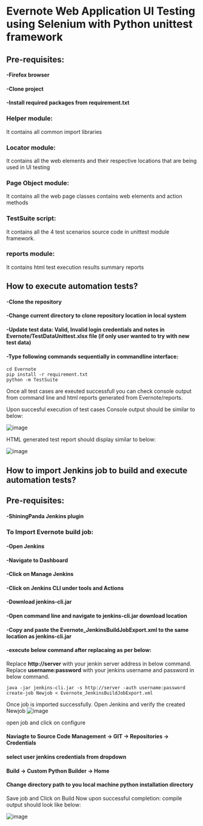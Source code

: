 # Evernote Web Application UI Testing using Selenium with Python unittest framework
## Pre-requisites:
#### -Firefox browser
#### -Clone project
#### -Install required packages from requirement.txt

### Helper module:
It contains all common import libraries
### Locator module:
It contains all the web elements and their respective locations that are being used in UI testing
### Page Object module:
It contains all the web page classes contains web elements and action methods
### TestSuite script:
It contains all the 4 test scenarios source code in unittest module framework.
### reports module:
It contains html test execution results summary reports
## How to execute automation tests?
#### -Clone the repository
#### -Change current directory to clone repository location in local system
#### -Update test data: Valid, Invalid login credentials and notes in Evernote/TestDataUnittest.xlsx file (if only user wanted to try with new test data)
#### -Type following commands sequentially in commandline interface:
```
cd Evernote
pip install -r requirement.txt
python -m TestSuite
```
Once all test cases are exeuted successfull you can check console output from command line and html reports generated from Evernote/reports.

Upon succesful execution of test cases Console output should be similar to below:

![image](https://user-images.githubusercontent.com/105941762/169697436-4df68d18-a2da-443f-8229-2f6214399017.png)


HTML generated test report should display similar to below:

![image](https://user-images.githubusercontent.com/105941762/169696656-84b13dff-86d9-42dd-be59-f9017534be91.png)

## How to import Jenkins job to build and execute automation tests?
## Pre-requisites:
#### -ShiningPanda Jenkins plugin

### To Import Evernote build job:

#### -Open Jenkins
#### -Navigate to Dashboard
#### -Click on Manage Jenkins
#### -Click on Jenkins CLI under tools and Actions
#### -Download jenkins-cli.jar
#### -Open command line and navigate to jenkins-cli.jar download location
#### -Copy and paste the Evernote_JenkinsBuildJobExport.xml to the same location as jenkins-cli.jar
#### -execute below command after replacaing as per below:
Replace **http://server** with your jenkin server address in below command.
Replace **username:password** with your jenkins username and password in below command.
```
java -jar jenkins-cli.jar -s http://server -auth username:password create-job Newjob < Evernote_JenkinsBuildJobExport.xml
```

Once job is imported successfully.
Open Jenkins and verify the created Newjob
![image](https://user-images.githubusercontent.com/105941762/169698049-990c8c29-2f68-4a2c-a740-e96c75deea5f.png)

open job and click on configure
#### Naviagte to Source Code Management -> GIT -> Repositories -> Credentials
#### select user jenkins credentials from dropdown
#### Build -> Custom Python Builder -> Home
#### Change directory path to you local machine python installation directory

Save job and Click on Build Now
upon successful completion: compile output should look like below:

![image](https://user-images.githubusercontent.com/105941762/169697043-4f16f990-fb70-40ce-8029-3f6652b42087.png)
